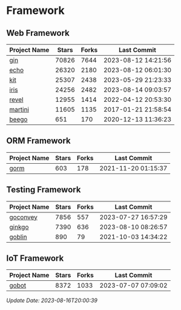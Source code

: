 # Framework

## Web Framework
| Project Name | Stars | Forks | Last Commit |
| ------------ | ----- | ----- | ----------- |
| [gin](https://github.com/gin-gonic/gin) | 70826 | 7644 | 2023-08-12 14:21:56 |
| [echo](https://github.com/labstack/echo) | 26320 | 2180 | 2023-08-12 06:01:30 |
| [kit](https://github.com/go-kit/kit) | 25307 | 2438 | 2023-05-29 21:23:33 |
| [iris](https://github.com/kataras/iris) | 24256 | 2482 | 2023-08-14 09:03:57 |
| [revel](https://github.com/revel/revel) | 12955 | 1414 | 2022-04-12 20:53:30 |
| [martini](https://github.com/go-martini/martini) | 11605 | 1135 | 2017-01-21 21:58:54 |
| [beego](https://github.com/astaxie/beego) | 651 | 170 | 2020-12-13 11:36:23 |

## ORM Framework
| Project Name | Stars | Forks | Last Commit |
| ------------ | ----- | ----- | ----------- |
| [gorm](https://github.com/jinzhu/gorm) | 603 | 178 | 2021-11-20 01:15:37 |

## Testing Framework
| Project Name | Stars | Forks | Last Commit |
| ------------ | ----- | ----- | ----------- |
| [goconvey](https://github.com/smartystreets/goconvey) | 7856 | 557 | 2023-07-27 16:57:29 |
| [ginkgo](https://github.com/onsi/ginkgo) | 7390 | 636 | 2023-08-10 08:26:57 |
| [goblin](https://github.com/franela/goblin) | 890 | 79 | 2021-10-03 14:34:22 |

## IoT Framework
| Project Name | Stars | Forks | Last Commit |
| ------------ | ----- | ----- | ----------- |
| [gobot](https://github.com/hybridgroup/gobot) | 8372 | 1033 | 2023-07-07 07:09:02 |

*Update Date: 2023-08-16T20:00:39*
